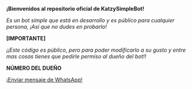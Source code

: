 **¡Bienvenidos al repositorio oficial de KatzySimpleBot!**

*Es un bot simple que está en desarrollo y es público para cualquier persona, ¡Así que no dudes en probarlo!*


**[IMPORTANTE]**

*¡¡Este código es público, pero para poder modificarlo a su gusto y entre mas cosas tienes que pedirle permiso al dueño del bot!!*

**NÚMERO DEL DUEÑO**

[¡Enviar mensaje de WhatsApp!](https://wa.me/5492215034412)
